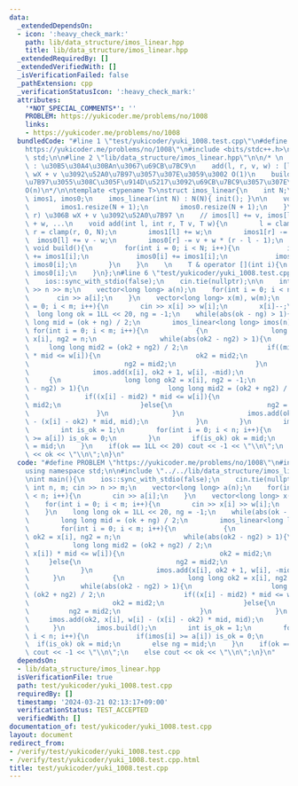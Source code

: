 ```yaml
---
data:
  _extendedDependsOn:
  - icon: ':heavy_check_mark:'
    path: lib/data_structure/imos_linear.hpp
    title: lib/data_structure/imos_linear.hpp
  _extendedRequiredBy: []
  _extendedVerifiedWith: []
  _isVerificationFailed: false
  _pathExtension: cpp
  _verificationStatusIcon: ':heavy_check_mark:'
  attributes:
    '*NOT_SPECIAL_COMMENTS*': ''
    PROBLEM: https://yukicoder.me/problems/no/1008
    links:
    - https://yukicoder.me/problems/no/1008
  bundledCode: "#line 1 \"test/yukicoder/yuki_1008.test.cpp\"\n#define PROBLEM \"\
    https://yukicoder.me/problems/no/1008\"\n#include <bits/stdc++.h>\nusing namespace\
    \ std;\n\n#line 2 \"lib/data_structure/imos_linear.hpp\"\n\n/* \n    imos_linear<T>(n)\
    \ : \u30B5\u30A4\u30BAn\u3067\u69CB\u7BC9\n    add(l, r, v, w) : [l, r) \u306B\
    \ wX + v \u3092\u52A0\u7B97\u3057\u307E\u3059\u3002 O(1)\n    build() : \u52A0\
    \u7B97\u3055\u308C\u305F\u914D\u5217\u3092\u69CB\u7BC9\u3057\u307E\u3059\u3002\
    O(n)\n*/\n\ntemplate <typename T>\nstruct imos_linear{\n    int N;\n    vector<T>\
    \ imos1, imos0;\n    imos_linear(int N) : N(N){ init(); }\n\n    void init(){\n\
    \        imos1.resize(N + 1);\n        imos0.resize(N + 1);\n    }\n\n    // [l,\
    \ r) \u306B wX + v \u3092\u52A0\u7B97 \n    // imos[l] += v, imos[l + 1] += v\
    \ + w, ...\n    void add(int l, int r, T v, T w){\n        l = clamp(l, 0, N),\
    \ r = clamp(r, 0, N);\n        imos1[l] += w;\n        imos1[r] -= w;\n      \
    \  imos0[l] += v - w;\n        imos0[r] -= v + w * (r - l - 1);\n    }\n\n   \
    \ void build(){\n        for(int i = 0; i < N; i++){\n            imos1[i + 1]\
    \ += imos1[i];\n            imos0[i] += imos1[i];\n            imos0[i + 1] +=\
    \ imos0[i];\n        }\n    }\n    \n    T & operator [](int i){\n        return\
    \ imos0[i];\n    }\n};\n#line 6 \"test/yukicoder/yuki_1008.test.cpp\"\n\nint main(){\n\
    \    ios::sync_with_stdio(false);\n    cin.tie(nullptr);\n\n    int n, m; cin\
    \ >> n >> m;\n    vector<long long> a(n);\n    for(int i = 0; i < n; i++){\n \
    \       cin >> a[i];\n    }\n    vector<long long> x(m), w(m);\n    for(int i\
    \ = 0; i < m; i++){\n        cin >> x[i] >> w[i];\n        x[i]--;\n    }\n  \
    \  long long ok = 1LL << 20, ng = -1;\n    while(abs(ok - ng) > 1){\n        long\
    \ long mid = (ok + ng) / 2;\n        imos_linear<long long> imos(n);\n       \
    \ for(int i = 0; i < m; i++){\n            {\n                long long ok2 =\
    \ x[i], ng2 = n;\n                while(abs(ok2 - ng2) > 1){\n               \
    \     long long mid2 = (ok2 + ng2) / 2;\n                    if((mid2 - x[i])\
    \ * mid <= w[i]){\n                        ok2 = mid2;\n                    }else{\n\
    \                        ng2 = mid2;\n                    }\n                }\n\
    \                imos.add(x[i], ok2 + 1, w[i], -mid);\n            }\n       \
    \     {\n                long long ok2 = x[i], ng2 = -1;\n                while(abs(ok2\
    \ - ng2) > 1){\n                    long long mid2 = (ok2 + ng2) / 2;\n      \
    \              if((x[i] - mid2) * mid <= w[i]){\n                        ok2 =\
    \ mid2;\n                    }else{\n                        ng2 = mid2;\n   \
    \                 }\n                }\n                imos.add(ok2, x[i], w[i]\
    \ - (x[i] - ok2) * mid, mid);\n            }\n        }\n        imos.build();\n\
    \        int is_ok = 1;\n        for(int i = 0; i < n; i++){\n            if(imos[i]\
    \ >= a[i]) is_ok = 0;\n        }\n        if(is_ok) ok = mid;\n        else ng\
    \ = mid;\n    }\n    if(ok == 1LL << 20) cout << -1 << \"\\n\";\n    else cout\
    \ << ok << \"\\n\";\n}\n"
  code: "#define PROBLEM \"https://yukicoder.me/problems/no/1008\"\n#include <bits/stdc++.h>\n\
    using namespace std;\n\n#include \"../../lib/data_structure/imos_linear.hpp\"\n\
    \nint main(){\n    ios::sync_with_stdio(false);\n    cin.tie(nullptr);\n\n   \
    \ int n, m; cin >> n >> m;\n    vector<long long> a(n);\n    for(int i = 0; i\
    \ < n; i++){\n        cin >> a[i];\n    }\n    vector<long long> x(m), w(m);\n\
    \    for(int i = 0; i < m; i++){\n        cin >> x[i] >> w[i];\n        x[i]--;\n\
    \    }\n    long long ok = 1LL << 20, ng = -1;\n    while(abs(ok - ng) > 1){\n\
    \        long long mid = (ok + ng) / 2;\n        imos_linear<long long> imos(n);\n\
    \        for(int i = 0; i < m; i++){\n            {\n                long long\
    \ ok2 = x[i], ng2 = n;\n                while(abs(ok2 - ng2) > 1){\n         \
    \           long long mid2 = (ok2 + ng2) / 2;\n                    if((mid2 -\
    \ x[i]) * mid <= w[i]){\n                        ok2 = mid2;\n               \
    \     }else{\n                        ng2 = mid2;\n                    }\n   \
    \             }\n                imos.add(x[i], ok2 + 1, w[i], -mid);\n      \
    \      }\n            {\n                long long ok2 = x[i], ng2 = -1;\n   \
    \             while(abs(ok2 - ng2) > 1){\n                    long long mid2 =\
    \ (ok2 + ng2) / 2;\n                    if((x[i] - mid2) * mid <= w[i]){\n   \
    \                     ok2 = mid2;\n                    }else{\n              \
    \          ng2 = mid2;\n                    }\n                }\n           \
    \     imos.add(ok2, x[i], w[i] - (x[i] - ok2) * mid, mid);\n            }\n  \
    \      }\n        imos.build();\n        int is_ok = 1;\n        for(int i = 0;\
    \ i < n; i++){\n            if(imos[i] >= a[i]) is_ok = 0;\n        }\n      \
    \  if(is_ok) ok = mid;\n        else ng = mid;\n    }\n    if(ok == 1LL << 20)\
    \ cout << -1 << \"\\n\";\n    else cout << ok << \"\\n\";\n}\n"
  dependsOn:
  - lib/data_structure/imos_linear.hpp
  isVerificationFile: true
  path: test/yukicoder/yuki_1008.test.cpp
  requiredBy: []
  timestamp: '2024-03-21 02:13:17+09:00'
  verificationStatus: TEST_ACCEPTED
  verifiedWith: []
documentation_of: test/yukicoder/yuki_1008.test.cpp
layout: document
redirect_from:
- /verify/test/yukicoder/yuki_1008.test.cpp
- /verify/test/yukicoder/yuki_1008.test.cpp.html
title: test/yukicoder/yuki_1008.test.cpp
---
```

